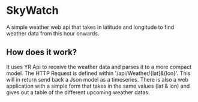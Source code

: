 # SkyWatch
A simple weather web api that takes in latitude and longitude to find weather data from this hour onwards. 

## How does it work?
It uses YR Api to receive the weather data and parses it to a more compact model. The HTTP Request is defined within '/api/Weather/{lat]&{lon}'. This will in return send back a Json model as a timeseries.
There is also a web application with a simple form that takes in the same values (lat & lon) and gives out a table of the different upcoming weather datas.
